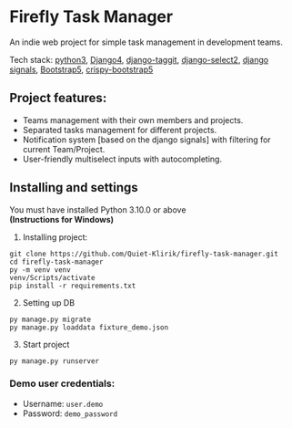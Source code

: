 # Firefly Task Manager

An indie web project for simple task management in development teams.

Tech stack: [python3](https://www.python.org/downloads/release/python-3100/), [Django4](https://docs.djangoproject.com/en/4.2/), [django-taggit](https://django-taggit.readthedocs.io/en/stable/), [django-select2](https://django-select2.readthedocs.io/en/8.1.2/), [django signals](https://docs.djangoproject.com/en/4.2/topics/signals/), [Bootstrap5](https://getbootstrap.com/docs/5.3/getting-started/introduction/), [crispy-bootstrap5](https://pypi.org/project/crispy-bootstrap5/)

## Project features:

 - Teams management with their own members and projects.
 - Separated tasks management for different projects.
 - Notification system [based on the django signals] with filtering for current Team/Project.
 - User-friendly multiselect inputs with autocompleting.

## Installing and settings

You must have installed Python 3.10.0 or above<br>
__(Instructions for Windows)__

1. Installing project:
```commandline
git clone https://github.com/Quiet-Klirik/firefly-task-manager.git
cd firefly-task-manager
py -m venv venv
venv/Scripts/activate
pip install -r requirements.txt
```

2. Setting up DB
```commandline
py manage.py migrate
py manage.py loaddata fixture_demo.json
```

3. Start project
```commandline
py manage.py runserver
```

### Demo user credentials:<br>
- Username: `user.demo`<br>
- Password: `demo_password`
